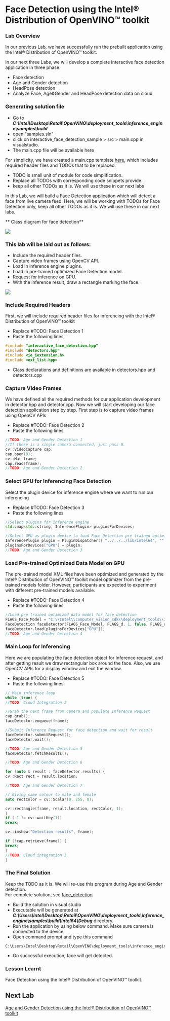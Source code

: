 # Face Detection using the Intel® Distribution of OpenVINO™ toolkit
### Lab Overview
In our previous Lab, we have successfully run the prebuilt application using the Intel® Distribution of OpenVINO™ toolkit.

In our next three Labs, we will develop a complete interactive face detection application in three phase.
- Face detection
- Age and Gender detection
- HeadPose detection
- Analyze Face, Age&Gender and HeadPose detection data on cloud

### Generating solution file
- Go to ***C:\Intel\Desktop\Retail\OpenVINO\deployment_tools\inference_engine\samples\build***
- open "samples.sln"
- click on interactive_face_detection_sample > src > main.cpp in visualstudio.
- The main.cpp file will be available here

For simplicity, we have created a main.cpp template [here](./solutions/main.cpp.md), which includes required header files and TODOs that to be replaced.
- TODO is small unit of module for code simplification.
- Replace all TODOs with corresponding code snippets provide.
- keep all other TODOs as it is. We will  use these in our next labs

In this Lab, we will build a Face Detection application which will detect a face from live camera feed. Here, we will be working with TODOs for Face Detection only, keep all other TODOs as it is. We will  use these in our next labs.

** Class diagram for face detection**

![](images/faceDetection_class.png)

### This lab will be laid out as follows:
-	Include the required header files.
-	Capture video frames using OpenCV API.
-	Load in inference engine plugins.
-	Load in pre-trained optimized Face Detection model.
-	Request for inference on GPU.
-	With the inference result, draw a rectangle marking the face.

![](images/faceDetection_flowchart.png)

### Include Required Headers

First, we will include required header files for inferencing with the Intel® Distribution of OpenVINO™ toolkit
- Replace #TODO: Face Detection 1
- Paste the following lines

```cpp
#include "interactive_face_detection.hpp"
#include "detectors.hpp"
#include <ie_iextension.h>
#include <ext_list.hpp>

```
- Class declarations and definitions are available in detectors.hpp and detectors.cpp
### Capture Video Frames
 We have defined all the required methods for our application development in detector.hpp and detector.cpp. Now we will start developing our face detection application step by step.
 First step is to capture video frames using OpenCV APIs
- Replace #TODO: Face Detection 2
- Paste the following lines

```cpp
//TODO: Age and Gender Detection 1
//If there is a single camera connected, just pass 0.
cv::VideoCapture cap;
cap.open(0);
cv::Mat frame;
cap.read(frame);
//TODO: Age and Gender Detection 2

  ```

### Select GPU for Inferencing Face Detection
Select the plugin device for inference engine where we want to run our inferencing
- Replace #TODO: Face Detection 3
- Paste the following lines

```cpp
//Select plugins for inference engine
std::map<std::string, InferencePlugin> pluginsForDevices;

//Select GPU as plugin device to load Face Detection pre trained optimized model
InferencePlugin plugin = PluginDispatcher({ "../../../lib/intel64", "" }).getPluginByDevice("GPU");
pluginsForDevices["GPU"] = plugin;
//TODO: Age and Gender Detection 3


  ```

### Load Pre-trained Optimized Data Model on GPU

The pre-trained model XML files have been optimized and generated by the Intel® Distribution of OpenVINO™ toolkit model optimizer from the pre-trained models folder. However, participants are expected to experiment with different pre-trained models available.
- Replace #TODO: Face Detection 4
- Paste the following lines

```cpp
//Load pre trained optimized data model for face detection
FLAGS_Face_Model = "C:\\Intel\\computer_vision_sdk\\deployment_tools\\intel_models\\face-detection-adas-0001\\FP32\\face-detection-adas-0001.xml";
FaceDetection faceDetector(FLAGS_Face_Model, FLAGS_d, 1, false, FLAGS_async, FLAGS_t, FLAGS_r);
faceDetector.load(pluginsForDevices["GPU"]);
//TODO: Age and Gender Detection 4

  ```

### Main Loop for Inferencing
Here we are populating the face detection object for Inference request, and after getting result we draw rectangular box around the face. Also, we use OpenCV APIs for a display window and exit the window.
- 	Replace #TODO: Face Detection 5
- Paste the following lines:

```cpp
// Main inference loop
while (true) {
//TODO: Cloud Integration 2

//Grab the next frame from camera and populate Inference Request
cap.grab();
faceDetector.enqueue(frame);

//Submit Inference Request for face detection and wait for result
faceDetector.submitRequest();
faceDetector.wait();

//TODO: Age and Gender Detection 5
faceDetector.fetchResults();

//TODO: Age and Gender Detection 6

for (auto & result : faceDetector.results) {
cv::Rect rect = result.location;

//TODO: Age and Gender Detection 7

// Giving same colour to male and female
auto rectColor = cv::Scalar(0, 255, 0);

cv::rectangle(frame, result.location, rectColor, 1);
}
if (-1 != cv::waitKey(1))
break;

cv::imshow("Detection results", frame);

if (!cap.retrieve(frame)) {
break;
}
//TODO: Cloud integration 3
}


  ```

### The Final Solution
Keep the TODO as it is. We will re-use this program during Age and Gender detection.                 
For complete solution, see [face_detection](./solutions/facedetection.md)


- Build the solution in visual studio
- Executable will be generated at ***C:\Users\Intel\Desktop\Retail\OpenVINO\deployment_tools\inference_engine\samples\build\intel64\Debug*** directory.
- Run the application by using below command. Make sure camera is connected to the device.
- Open command prompt and type this command

```
C:\Users\Intel\Desktop\Retail\OpenVINO\deployment_tools\inference_engine\samples\build\intel64\Debug\interactive_face_detection_demo.exe
 ```
 - On successful execution, face will get detected.

### Lesson Learnt
Face Detection using the Intel® Distribution of OpenVINO™ toolkit.

## Next Lab
[Age and Gender Detection using the Intel® Distribution of OpenVINO™ toolkit](./Age_Gender_Detection.md)
